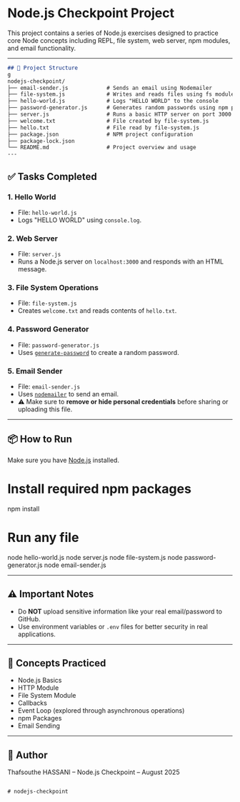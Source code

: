# Node.js Checkpoint Project

This project contains a series of Node.js exercises designed to practice core Node concepts including REPL, file system, web server, npm modules, and email functionality.

---
```markdown
## 📁 Project Structure
g
nodejs-checkpoint/
├── email-sender.js            # Sends an email using Nodemailer
├── file-system.js             # Writes and reads files using fs module
├── hello-world.js             # Logs "HELLO WORLD" to the console
├── password-generator.js      # Generates random passwords using npm package
├── server.js                  # Runs a basic HTTP server on port 3000
├── welcome.txt                # File created by file-system.js
├── hello.txt                  # File read by file-system.js
├── package.json               # NPM project configuration
├── package-lock.json
└── README.md                  # Project overview and usage
---
```
## ✅ Tasks Completed

### 1. Hello World

- File: `hello-world.js`
- Logs "HELLO WORLD" using `console.log`.

### 2. Web Server

- File: `server.js`
- Runs a Node.js server on `localhost:3000` and responds with an HTML message.

### 3. File System Operations

- File: `file-system.js`
- Creates `welcome.txt` and reads contents of `hello.txt`.

### 4. Password Generator

- File: `password-generator.js`
- Uses [`generate-password`](https://www.npmjs.com/package/generate-password) to create a random password.

### 5. Email Sender

- File: `email-sender.js`
- Uses [`nodemailer`](https://www.npmjs.com/package/nodemailer) to send an email.
- ⚠️ Make sure to **remove or hide personal credentials** before sharing or uploading this file.

---

## 📦 How to Run

Make sure you have [Node.js](https://nodejs.org/) installed.

# Install required npm packages
npm install

# Run any file
node hello-world.js
node server.js
node file-system.js
node password-generator.js
node email-sender.js

---

## ⚠️ Important Notes

* Do **NOT** upload sensitive information like your real email/password to GitHub.
* Use environment variables or `.env` files for better security in real applications.

---

## 🧠 Concepts Practiced

* Node.js Basics
* HTTP Module
* File System Module
* Callbacks
* Event Loop (explored through asynchronous operations)
* npm Packages
* Email Sending

---

## 📝 Author

Thafsouthe HASSANI – Node.js Checkpoint – August 2025

````

# nodejs-checkpoint
